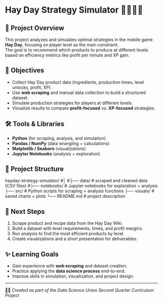 # Hay Day Strategy Simulator 🚜🌾👨‍🌾

## 📌 Project Overview  
This project analyzes and simulates optimal strategies in the mobile game **Hay Day**, focusing on player level as the main constraint.  
The goal is to recommend which products to produce at different levels based on efficiency metrics like profit per minute and XP gain.  

## 🎯 Objectives  
- Collect Hay Day product data (ingredients, production times, level unlocks, profit, XP).  
- Use **web scraping** and manual data collection to build a structured dataset.  
- Simulate production strategies for players at different levels.  
- Visualize results to compare **profit-focused** vs. **XP-focused** strategies.  

## 🛠 Tools & Libraries  
- **Python** (for scraping, analysis, and simulation)    
- **Pandas / NumPy** (data wrangling + calculations)  
- **Matplotlib / Seaborn** (visualizations)  
- **Jupyter Notebooks** (analysis + exploration)

## 📂 Project Structure  
hayday-strategy-simulator/
#│
#├── data/ # scraped and cleaned data (CSV files)
#├── notebooks/ # Jupyter notebooks for exploration + analysis
├── src/ # Python scripts for scraping + analysis functions
├── visuals/ # saved charts + plots
└── README.md # project description

## 🚀 Next Steps  
1. Scrape product and recipe data from the Hay Day Wiki.  
2. Build a dataset with level requirements, times, and profit margins.  
3. Run analysis to find the most efficient products by level.  
4. Create visualizations and a short presentation for deliverables.  

## ✨ Learning Goals  
- Gain experience with **web scraping** and dataset creation.  
- Practice applying the **data science process** end-to-end.  
- Improve skills in simulation, visualization, and project design.  

---

👩‍💻 *Created as part of the Data Science Union Second Quarter Curriculum Project*  
